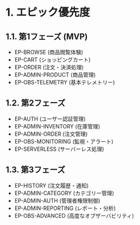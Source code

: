 # 1. エピック優先度

## 1.1. 第1フェーズ (MVP)

- EP-BROWSE (商品閲覧体験)
- EP-CART (ショッピングカート)
- EP-ORDER (注文・決済処理)
- EP-ADMIN-PRODUCT (商品管理)
- EP-OBS-TELEMETRY (基本テレメトリー)

## 1.2. 第2フェーズ

- EP-AUTH (ユーザー認証管理)
- EP-ADMIN-INVENTORY (在庫管理)
- EP-ADMIN-ORDER (注文管理)
- EP-OBS-MONITORING (監視・アラート)
- EP-SERVERLESS (サーバーレス処理)

## 1.3. 第3フェーズ

- EP-HISTORY (注文履歴・通知)
- EP-ADMIN-CATEGORY (カテゴリー管理)
- EP-ADMIN-AUTH (管理者権限制御)
- EP-ADMIN-REPORTING (レポート・分析)
- EP-OBS-ADVANCED (高度なオブザーバビリティ)
